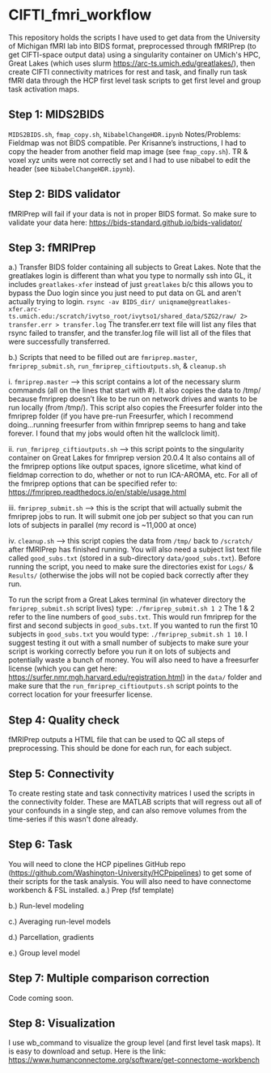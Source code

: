 # CIFTI_fmri_workflow
This repository holds the scripts I have used to get data from the University of Michigan fMRI lab into BIDS format, preprocessed through fMRIPrep (to get CIFTI-space output data) using a singularity container on UMich's HPC, Great Lakes (which uses slurm https://arc-ts.umich.edu/greatlakes/), then create CIFTI connectivity matrices for rest and task, and finally run task fMRI data through the HCP first level task scripts to get first level and group task activation maps. 

## Step 1: MIDS2BIDS  
`MIDS2BIDS.sh`, `fmap_copy.sh`, `NibabelChangeHDR.ipynb`
Notes/Problems: Fieldmap was not BIDS compatible. Per Krisanne’s instructions, I had to copy the header from another field map image (see `fmap_copy.sh`). TR & voxel xyz units were not correctly set and I had to use nibabel to edit the header (see `NibabelChangeHDR.ipynb`). 

## Step 2: BIDS validator
fMRIPrep will fail if your data is not in proper BIDS format. So make sure to validate your data here: https://bids-standard.github.io/bids-validator/

## Step 3: fMRIPrep

a.) Transfer BIDS folder containing all subjects to Great Lakes. Note that the greatlakes login is different than what you type to normally ssh into GL, it includes `greatlakes-xfer` instead of just `greatlakes` b/c this allows you to bypass the Duo login since you just need to put data on GL and aren't actually trying to login. 
`rsync -av BIDS_dir/ uniqname@greatlakes-xfer.arc-ts.umich.edu:/scratch/ivytso_root/ivytso1/shared_data/SZG2/raw/ 2> transfer.err > transfer.log` The transfer.err text file will list any files that rsync failed to transfer, and the transfer.log file will list all of the files that were successfully transferred. 

b.) Scripts that need to be filled out are `fmriprep.master`, `fmriprep_submit.sh`, `run_fmriprep_ciftioutputs.sh`, & `cleanup.sh`

  i. `fmriprep.master` --> this script contains a lot of the necessary slurm commands (all on the lines that start with #).     It also copies the data to /tmp/ because fmriprep doesn’t like to be run on network drives and wants to be run locally     (from /tmp/). This script also copies the Freesurfer folder into the fmriprep folder (if you have pre-run Freesurfer,      which I recommend doing...running freesurfer from within fmriprep seems to hang and take forever. I found that my jobs     would often hit the wallclock limit). 
  
  ii. `run_fmriprep_ciftioutputs.sh` --> this script points to the singularity container on Great Lakes for fmriprep version 20.0.4 It also contains all of the fmriprep options like output spaces, ignore slicetime, what kind of fieldmap       correction to do, whether or not to run ICA-AROMA, etc. For all of the fmriprep options that can be specified refer to: https://fmriprep.readthedocs.io/en/stable/usage.html
  
  iii. `fmriprep_submit.sh` --> this is the script that will actually submit the fmriprep jobs to run. It will submit one job per subject so that you can run lots of subjects in parallel (my record is ~11,000 at once)
  
  iv. `cleanup.sh` --> this script copies the data from `/tmp/` back to `/scratch/` after fMRIPrep has finished running. 
You will also need a subject list text file called `good_subs.txt` (stored in a sub-directory `data/good_subs.txt`).
Before running the script, you need to make sure the directories exist for `Logs/` & `Results/` (otherwise the jobs will not be copied back correctly after they run. 

To run the script from a Great Lakes terminal (in whatever directory the `fmriprep_submit.sh` script lives) type: `./fmriprep_submit.sh 1 2` The 1 & 2 refer to the line numbers of `good_subs.txt`. This would run fmriprep for the first and second subjects in `good_subs.txt`. If you wanted to run the first 10 subjects in `good_subs.txt` you would type: `./fmriprep_submit.sh 1 10`. I suggest testing it out with a small number of subjects to make sure your script is working correctly before you run it on lots of subjects and potentially waste a bunch of money. You will also need to have a freesurfer license (which you can get here: https://surfer.nmr.mgh.harvard.edu/registration.html) in the `data/` folder and make sure that the `run_fmriprep_ciftioutputs.sh` script points to the correct location for your freesurfer license. 

## Step 4: Quality check
fMRIPrep outputs a HTML file that can be used to QC all steps of preprocessing. This should be done for each run, for each subject. 

## Step 5: Connectivity 
To create resting state and task connectivity matrices I used the scripts in the connectivity folder. These are MATLAB scripts that will regress out all of your confounds in a single step, and can also remove volumes from the time-series if this wasn't done already. 

## Step 6: Task
You will need to clone the HCP pipelines GitHub repo (https://github.com/Washington-University/HCPpipelines) to get some of their scripts for the task analysis. You will also need to have connectome workbench & FSL installed.
a.) Prep (fsf template)

b.) Run-level modeling

c.) Averaging run-level models

d.) Parcellation, gradients

e.) Group level model

## Step 7: Multiple comparison correction
Code coming soon.

## Step 8: Visualization 
I use wb_command to visualize the group level (and first level task maps). It is easy to download and setup. Here is the link: https://www.humanconnectome.org/software/get-connectome-workbench

